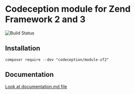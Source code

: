 # Codeception module for Zend Framework 2 and 3

![Build Status](https://github.com/Codeception/module-zf2/workflows/CI/badge.svg)

## Installation

```
composer require --dev "codeception/module-zf2"
```

## Documentation

<a href="documentation.md">Look at documentation.md file</a>
